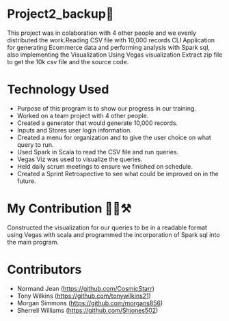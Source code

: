 # Project2_backup👋
This project was in colaboration with 4 other people and we evenly distributed the work.Reading CSV file with 10,000 records CLI Application for generating Ecommerce data and performing analysis with Spark sql, also implementing the Visualization Using Vegas visualization Extract zip file to get the 10k csv file and the source code.


# Technology Used
- Purpose of this program is to show our progress in our training.
- Worked on a team project with 4 other people.
- Created a generator that would generate 10,000 records.
- Inputs and Stores user login information.
- Created a menu for organization and to give the user choice on what query to run.
- Used Spark in Scala to read the CSV file and run queries.
- Vegas Viz was used to visualize the queries.
- Held daily scrum meetings to ensure we finished on schedule.
- Created a Sprint Retrospective to see what could be improved on in the future.

# My Contribution 👷‍♂️⚒
Constructed the visualization for our queries to be in a readable format using Vegas with scala and programmed the incorporation of Spark sql into the main program.

# Contributors
- Normand Jean (https://github.com/CosmicStarr)
- Tony Wilkins (https://github.com/tonywilkins21)
- Morgan Simmons (https://github.com/morgans856)
- Sherrell Williams (https://github.com/Shjones502)

